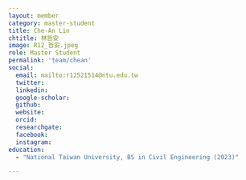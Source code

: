 ```yaml
---
layout: member
category: master-student
title: Che-An Lin
chtitle: 林哲安
image: R12_哲安.jpeg
role: Master Student
permalink: 'team/chean'
social:
  email: mailto:r12521514@ntu.edu.tw
  twitter: 
  linkedin: 
  google-scholar: 
  github: 
  website: 
  orcid: 
  researchgate: 
  facebook: 
  instagram: 
education:
  - "National Taiwan University, BS in Civil Engineering (2023)"

---
```



